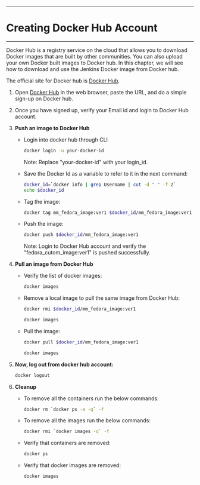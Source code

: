 -----------------------------------------
# Creating Docker Hub Account
-----------------------------------------
Docker Hub is a registry service on the cloud that allows you to download Docker images that are built by other communities. You can also upload your own Docker built images to Docker hub. In this chapter, we will see how to download and use the Jenkins Docker image from Docker hub.

The official site for Docker hub is [Docker Hub](https://www.docker.com/community-edition#/add_ons).

1. Open [Docker Hub](https://hub.docker.com/) in the web browser, paste the URL, and do a simple sign-up on Docker hub.

2. Once you have signed up, verify your Email id and login to Docker Hub account.

3. **Push an image to Docker Hub**

   - Login into docker hub through CLI

     ```bash
     docker login -u your-docker-id
     ```
     Note: Replace "your-docker-id" with your login_id.

   - Save the Docker Id as a variable to refer to it in the next command:

     ```bash
     docker_id=`docker info | grep Username | cut -d " " -f 2`
     echo $docker_id
     ```

   - Tag the image:

     ```bash
     docker tag mm_fedora_image:ver1 $docker_id/mm_fedora_image:ver1
     ```

   - Push the image:

     ```bash
     docker push $docker_id/mm_fedora_image:ver1
     ```
     
     Note: Login to Docker Hub account and verify the "fedora_cutom_image:ver1" is pushed successfully.

4. **Pull an image from Docker Hub**

   - Verify the list of docker images:

     ```bash
     docker images
     ```

   - Remove a local image to pull the same image from Docker Hub:

     ```bash
     docker rmi $docker_id/mm_fedora_image:ver1
     ```

     ```bash
     docker images
     ```

   - Pull the image:

     ```bash
     docker pull $docker_id/mm_fedora_image:ver1
     ```

     ```bash
     docker images
     ```

5. **Now, log out from docker hub account:**

   ```bash
   docker logout
   ```

6. **Cleanup**

   - To remove all the containers run the below commands:

     ```bash
     docker rm `docker ps -a -q` -f
     ```

   - To remove all the images run the below commands:

     ```bash
     docker rmi `docker images -q` -f
     ```

   - Verify that containers are removed:

     ```bash
     docker ps
     ```

   - Verify that docker images are removed:

     ```bash
     docker images
     ```

